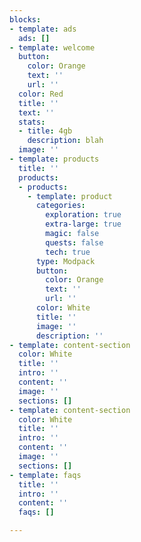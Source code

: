 ```yaml
---
blocks:
- template: ads
  ads: []
- template: welcome
  button:
    color: Orange
    text: ''
    url: ''
  color: Red
  title: ''
  text: ''
  stats:
  - title: 4gb
    description: blah
  image: ''
- template: products
  title: ''
  products:
  - products:
    - template: product
      categories:
        exploration: true
        extra-large: true
        magic: false
        quests: false
        tech: true
      type: Modpack
      button:
        color: Orange
        text: ''
        url: ''
      color: White
      title: ''
      image: ''
      description: ''
- template: content-section
  color: White
  title: ''
  intro: ''
  content: ''
  image: ''
  sections: []
- template: content-section
  color: White
  title: ''
  intro: ''
  content: ''
  image: ''
  sections: []
- template: faqs
  title: ''
  intro: ''
  content: ''
  faqs: []

---
```

